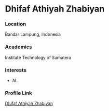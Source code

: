 # Dhifaf Athiyah Zhabiyan

### Location

Bandar Lampung, Indonesia

### Academics

Institute Technology of Sumatera

### Interests

- AI.

### Profile Link

[Dhifaf Athiyah Zhabiyan](https://github.com/dhifafaz)
